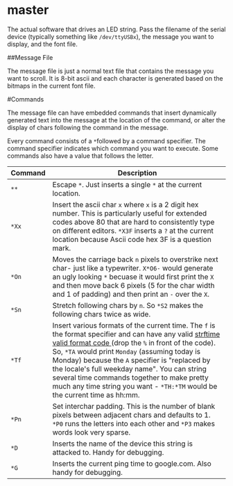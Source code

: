 # master

The actual software that drives an LED string. Pass the filename of the serial device (typically something like `/dev/ttyUSBx`), the message you want to display, and the font file.

##Message File

The message file is just a normal text file that contains the message you want to scroll. It is 8-bit ascii and each character is generated based on the bitmaps in the current font file.

#Commands  

The message file can have embedded commands that insert dynamically generated text into the  message at the location of the command, or alter the display of chars following the command in the message.

Every command consists of a `*`followed by a command specifier. The command specifier indicates which command you want to execute. Some commands also have a value that follows the letter.   

Command | Description 
---|---
`**` | Escape `*`. Just inserts a single `*` at the current location. 
`*Xx`| Insert the ascii char `x` where `x` is a 2 digit hex number. This is particularly useful for extended codes above 80 that are hard to consistently type on different editors. `*X3F` inserts a `?` at the current location because Ascii code hex 3F is a question mark.
`*On`|Moves the carriage back `n` pixels to overstrike next char- just like a typewriter. `X*O6-` would generate an ugly looking `*` becuase it would first print the `X` and then move back 6 pixels (5 for the char width and 1 of padding) and then print an `-` over the `X`.  
`*Sn` | Stretch following chars by `n`. So `*S2` makes the following chars twice as wide.
`*Tf` | Insert various formats of the current time. The `f` is the format specifier and can have any valid [strftime valid format code ](https://www.google.com/webhp?sourceid=chrome-instant&ion=1&espv=2&ie=UTF-8#q=strftime%20format%20specifiers)(drop the `%` in front of the code). So, `*TA` would print `Monday` (assuming today is Monday) because the `A` specifier is "replaced by the locale's full weekday name". You can string several time commands together to make pretty much any time string you want - `*TH:*TM` would be the current time as hh:mm. 
`*Pn` | Set interchar padding. This is the number of blank pixels between adjacent chars and defaults to 1. `*P0` runs the letters into each other and `*P3` makes words look very sparse.
`*D` | Inserts the name of the device this string is attacked to. Handy for debugging. 
`*G` | Inserts  the current ping time to google.com. Also handy for debugging. 